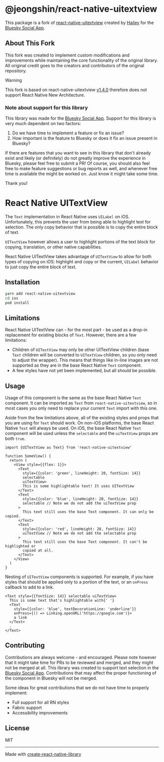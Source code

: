 # @jeongshin/react-native-uitextview

This package is a fork of [react-native-uitextview](https://github.com/bluesky-social/react-native-uitextview) created by [Hailey](https://github.com/haileyok) for the [Bluesky Social App](https://github.com/bluesky-social/social-app).

## About This Fork

This fork was created to implement custom modifications and improvements while maintaining the core functionality of the original library. All original credit goes to the creators and contributors of the original repository.

> [!WARNING]  
> This fork is based on react-native-uitextview [v1.4.0](https://github.com/bluesky-social/react-native-uitextview/releases/tag/v1.4.0)
> therefore does not support React Native New Architecture.

### Note about support for this library

This library was made for the
[Bluesky Social App](https://github.com/bluesky-social/social-app). Support for this library
is very much dependent on two factors:

1. Do we have time to implement a feature or fix an issue?
2. How important is the feature to Bluesky or does it fix an issue present in Bluesky?

If there are features that you want to see in this library that don't already exist and
likely (or definitely) do not greatly improve the experience in Bluesky, please feel free
to submit a PR! Of course, you should also feel free to make feature suggestions or
bug reports as well, and whenever free time is available the might be worked on. Just know
it might take some time.

Thank you!

# React Native UITextView

The `Text` implementation in React Native uses `UILabel` on iOS. Unfortunately, this prevents
the user from being able to highlight text for selection. The only copy behavior that is
possible is to copy the entire block of text.

`UITextView` however allows a user to highlight portions of the text block for copying,
translation, or other native capabilities.

React Native UITextView takes advantage of `UITextView` to allow for both types of copying
on iOS: highlight and copy or the current, `UILabel` behavior to just copy the entire
block of text.

## Installation

```sh
yarn add react-native-uitextview
cd ios
pod install
```

## Limitations

React Native UITextView can - for the most part - be used as a drop-in replacement
for existing blocks of `Text`. However, there are a few limitations:

- Children of `UITextView` may only be other UITextView children (base `Text` children
  will be converted to `UITextView` children, so you only need to adjust the wrapper).
  This means that things like in-line images are not supported as they are in the base
  React Native `Text` component.
- A few styles have not yet been implemented, but all should be possible.

## Usage

Usage of this component is the same as the base React Native `Text` component. It
can be imported as `Text` from `react-native-uitextview`, so in most cases you only
need to replace your current `Text` import with this one.

Aside from the few limitations above, all of the existing styles and props that you
are using for `Text` should work. On non-iOS platforms, the base React Native `Text`
will always be used. On iOS, the base React Native `Text` component will be used
unless the `selectable` and the `uiTextView` props are both `true`.

```tsx
import {UITextView as Text} from 'react-native-uitextview'

function SomeView() {
  return (
    <View style={{flex: 1}}>
      <Text
        style={{color: 'green', lineHeight: 20, fontSize: 14}}
        selectable
        uiTextView>
        This is some highlightable text! It uses UITextView
      </Text>
      <Text
        style={{color: 'blue', lineHeight: 20, fontSize: 14}}
        selectable // Note we do not add the uiTextView prop
      >
        This text still uses the base Text component. It can only be copied.
      </Text>
      <Text
        style={{color: 'red', lineHeight: 20, fontSize: 14}}
        uiTextView // Note we do not add the selectable prop
      >
        This text still uses the base Text component. It can't be highlighted or
        copied at all.
      </Text>
    </View>
  )
}
```

Nesting of `UITextView` components is supported. For example, if you have styles
that should be applied only to a portion of the text, or an `onPress` callback to
add to a link.

```tsx
<Text style={{fontSize: 14}} selectable uiTextView>
  This is some text that's highlightable with{' '}
  <Text
    style={{color: 'blue', textDecorationLine: 'underline'}}
    onPress={() => Linking.openURL('https://google.com')}>
    a link
  </Text>
  .
</Text>
```

## Contributing

Contributions are always welcome - and encouraged. Please note however that it might take
time for PRs to be reviewed and merged, and they might not be merged at all. This library
was created to support text selection in the
[Bluesky Social App](https://github.com/bluesky-social/social-app). Contributions that may
affect the proper functioning of the component in Bluesky will not be merged.

Some ideas for great contributions that we do not have time to properly implement:

- Full support for all RN styles
- Fabric support
- Accessibility improvements

## License

MIT

---

Made with [create-react-native-library](https://github.com/callstack/react-native-builder-bob)
